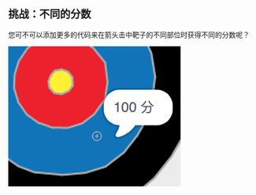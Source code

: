 ## 挑战：不同的分数

您可不可以添加更多的代码来在箭头击中靶子的不同部位时获得不同的分数呢？

![箭头射中靶子的蓝色区域将获得 100 分](images/archery-challenge.png)